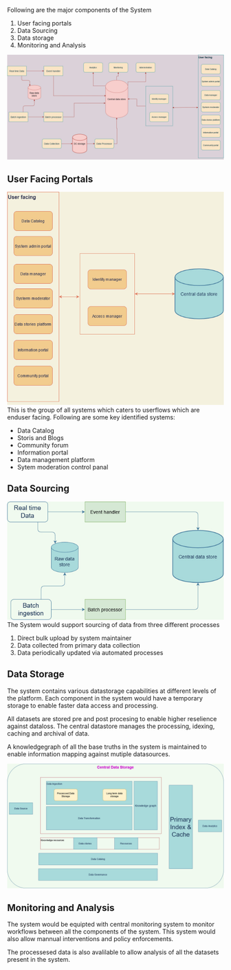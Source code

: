Following are the major components of the System

1. User facing portals
2. Data Sourcing
3. Data storage
4. Monitoring and Analysis

![1](./assets/big_picture.jpg)

## User Facing Portals
![1](./assets/portals.jpg)
This is the group of all systems which caters to userflows which are enduser facing. Following are some key identified systems:

- Data Catalog
- Storis and Blogs
- Community forum
- Information portal
- Data management platform
- Sytem moderation control panal


## Data Sourcing
![1](./assets/data_source.jpg)
The System would support sourcing of data from three different processes
1. Direct bulk upload by system maintainer
2. Data collected from primary data collection
3. Data periodically updated via automated processes

## Data Storage
The system contains various datastorage capabilities at different levels of the platform. Each component in the system would have a temporary storage to enable faster data access and processing. 

All datasets are stored pre and post procesing to enable higher reselience against dataloss. The central datastore manages the processing, idexing, caching and archival of data.

A knowledgegraph of all the base truths in the system is maintained to enable information mapping against mutiple datasources.

![1](./assets/storage.jpg)


## Monitoring and Analysis
The system would be equipted with central monitoring system to monitor workflows between all the components of the system. This system would also allow mannual interventions and policy enforcements.

The processesed data is also avalilable to allow analysis of all the datasets present in the system.